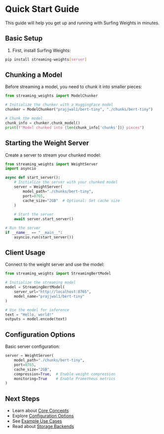 # Quick Start Guide

This guide will help you get up and running with Surfing Weights in minutes.

## Basic Setup

1. First, install Surfing Weights:
```bash
pip install streaming-weights[server]
```

## Chunking a Model

Before streaming a model, you need to chunk it into smaller pieces:

```python
from streaming_weights import ModelChunker

# Initialize the chunker with a HuggingFace model
chunker = ModelChunker("prajjwal1/bert-tiny", "./chunks/bert-tiny")

# Chunk the model
chunk_info = chunker.chunk_model()
print(f"Model chunked into {len(chunk_info['chunks'])} pieces")
```

## Starting the Weight Server

Create a server to stream your chunked model:

```python
from streaming_weights import WeightServer
import asyncio

async def start_server():
    # Initialize the server with your chunked model
    server = WeightServer(
        model_path="./chunks/bert-tiny",
        port=8765,
        cache_size="2GB"  # Optional: Set cache size
    )
    
    # Start the server
    await server.start_server()

# Run the server
if __name__ == "__main__":
    asyncio.run(start_server())
```

## Client Usage

Connect to the weight server and use the model:

```python
from streaming_weights import StreamingBertModel

# Initialize the streaming model
model = StreamingBertModel(
    server_url="http://localhost:8765",
    model_name="prajjwal1/bert-tiny"
)

# Use the model for inference
text = "Hello, world!"
outputs = model.encode(text)
```

## Configuration Options

Basic server configuration:

```python
server = WeightServer(
    model_path="./chunks/bert-tiny",
    port=8765,
    cache_size="2GB",
    compression=True,  # Enable weight compression
    monitoring=True    # Enable Prometheus metrics
)
```

## Next Steps

- Learn about [Core Concepts](concepts.md)
- Explore [Configuration Options](../user-guide/configuration.md)
- See [Example Use Cases](../examples/basic-usage.md)
- Read about [Storage Backends](../user-guide/storage-backends.md)